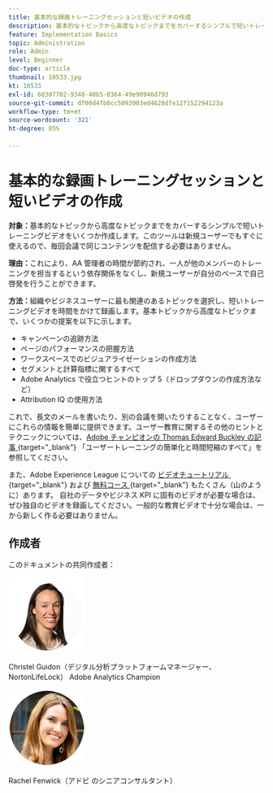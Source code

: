 ```yaml
---
title: 基本的な録画トレーニングセッションと短いビデオの作成
description: 基本的なトピックから高度なトピックまでをカバーするシンプルで短いトレーニングビデオをいくつか作成します。このツールは新規ユーザーでもすぐに使えるので、毎回会議で同じコンテンツを配信する必要はありません。
feature: Implementation Basics
topic: Administration
role: Admin
level: Beginner
doc-type: article
thumbnail: 10533.jpg
kt: 10533
exl-id: 60307702-9348-48b5-8364-49e90946d793
source-git-commit: df00d4fb8cc5093903ed4628dfe12f152294123a
workflow-type: tm+mt
source-wordcount: '321'
ht-degree: 85%

---
```


# 基本的な録画トレーニングセッションと短いビデオの作成

**対象：**&#x200B;基本的なトピックから高度なトピックまでをカバーするシンプルで短いトレーニングビデオをいくつか作成します。このツールは新規ユーザーでもすぐに使えるので、毎回会議で同じコンテンツを配信する必要はありません。

**理由：**&#x200B;これにより、AA 管理者の時間が節約され、一人が他のメンバーのトレーニングを担当するという依存関係をなくし、新規ユーザーが自分のペースで自己啓発を行うことができます。

**方法：**&#x200B;組織やビジネスユーザーに最も関連のあるトピックを選択し、短いトレーニングビデオを時間をかけて録画します。基本トピックから高度なトピックまで、いくつかの提案を以下に示します。

* キャンペーンの追跡方法
* ページのパフォーマンスの把握方法
* ワークスペースでのビジュアライゼーションの作成方法
* セグメントと計算指標に関するすべて
* Adobe Analytics で役立つヒントのトップ 5（ドロップダウンの作成方法など）
* Attribution IQ の使用方法

これで、長文のメールを書いたり、別の会議を開いたりすることなく、ユーザーにこれらの情報を簡単に提供できます。ユーザー教育に関するその他のヒントとテクニックについては、[Adobe チャンピオンの Thomas Edward Buckley の記事 &#x200B;](https://experienceleague.adobe.com/docs/analytics-learn/tutorials/administration/key-admin-skills/simplify-training-users.html?lang=ja){target="_blank"} 「ユーザートレーニングの簡単化と時間短縮のすべて」を参照してください。

また、Adobe Experience League についての [&#x200B; ビデオチュートリアル &#x200B;](https://experienceleague.adobe.com/docs/analytics-learn/tutorials/overview.html?lang=ja){target="_blank"} および [&#x200B; 無料コース &#x200B;](https://experienceleague.adobe.com/?lang=ja#dashboard/learning){target="_blank"} もたくさん（山のように）あります。 自社のデータやビジネス KPI に固有のビデオが必要な場合は、ぜひ独自のビデオを録画してください。一般的な教育ビデオで十分な場合は、一から新しく作る必要はありません。

## 作成者

このドキュメントの共同作成者：

![Christel Guidon](assets/Christel-Headshot-150.png)

Christel Guidon（デジタル分析プラットフォームマネージャー、NortonLifeLock）
Adobe Analytics Champion

![Rachel Fenwick](assets/Rachel-Fenwick-150.png)

Rachel Fenwick（アドビ のシニアコンサルタント）
